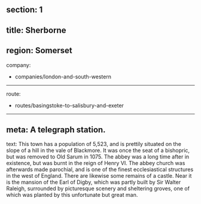 ﻿section: 1
----
title: Sherborne
----
region: Somerset
----
company:
- companies/london-and-south-western
----
route:
- routes/basingstoke-to-salisbury-and-exeter
----
meta: A telegraph station.
----
text: This town has a population of 5,523, and is prettily situated on the slope of a hill in the vale of Blackmore. It was once the seat of a bishopric, but was removed to Old Sarum in 1075. The abbey was a long time after in existence, but was burnt in the reign of Henry VI. The abbey church was afterwards made parochial, and is one of the finest ecclesiastical structures in the west of England. There are likewise some remains of a castle. Near it is the mansion of the Earl of Digby, which was partly built by Sir Walter Raleigh, surrounded by picturesque scenery and sheltering groves, one of which was planted by this unfortunate but great man.